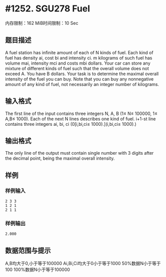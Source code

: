 # #1252. SGU278 Fuel

内存限制：162 MiB时间限制：10 Sec

## 题目描述

A fuel station has infinite amount of each of N kinds of fuel. Each kind of fuel has density ai, cost bi and intensity ci. m kilograms of such fuel has volume mai, intensity mci and costs mbi dollars. Your car can store any mixture of different kinds of fuel such that the overall volume does not exceed A. You have B dollars. Your task is to determine the maximal overall intensity of the fuel you can buy. Note that you can buy any nonnegative amount of any kind of fuel, not necessarily an integer number of kilograms.

## 输入格式

The first line of the input contains three integers N, A, B (1&le; N&le; 100000, 1&le; A,B&le; 1000). Each of the next N lines describes one kind of fuel. i+1-st line contains three integers ai, bi, ci (0[i,bi,ci&le; 1000).](i,bi,ci&le; 1000).)

## 输出格式

 

The only line of the output must contain single number with 3 digits after the decimal point, being the maximal overall intensity.

## 样例

### 样例输入

    
    2 3 3
    1 2 1
    2 1 1
    
    

### 样例输出

    
    2.000
    
    

## 数据范围与提示

A,B均大于0,小于等于100000 Ai,Bi,Ci均大于0小于等于1000 50%数据N小于等于100 100%数据N小于等于100000
